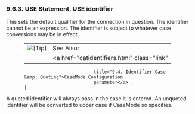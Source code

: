 <div id="userstmtid" class="section">

<div class="titlepage">

<div>

<div>

### 9.6.3. USE Statement, USE identifier

</div>

</div>

</div>

This sets the default qualifier for the connection in question. The
identifier cannot be an expression. The identifier is subject to
whatever case conversions may be in effect.

<div class="tip" style="margin-left: 0.5in; margin-right: 0.5in;">

|                            |                                                                   |
|:--------------------------:|:------------------------------------------------------------------|
| ![\[Tip\]](images/tip.png) | See Also:                                                         |
|                            | <a href="catidentifiers.html" class="link"                        
                              title="9.4. Identifier Case &amp; Quoting">CaseMode Configuration  
                              parameter</a> .                                                    |

</div>

A quoted identifier will always pass in the case it is entered. An
unquoted identifier will be converted to upper case if CaseMode so
specifies.

</div>
